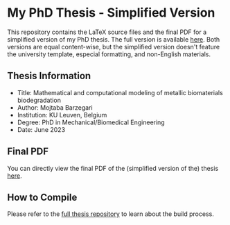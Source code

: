 # My PhD Thesis - Simplified Version 

This repository contains the LaTeX source files and the final PDF for a simplified version of my PhD thesis. The full version is available [here](https://github.com/mbarzegary/phd-thesis). Both versions are equal content-wise, but the simplified version doesn't feature the university template, especial formatting, and non-English materials.

## Thesis Information
* Title: Mathematical and computational modeling of metallic biomaterials biodegradation
* Author: Mojtaba Barzegari
* Institution: KU Leuven, Belgium
* Degree: PhD in Mechanical/Biomedical Engineering
* Date: June 2023

## Final PDF

You can directly view the final PDF of the (simplified version of the) thesis [here](https://nbviewer.org/github/mbarzegary/phd-thesis-simplified/blob/main/thesis_simplified.pdf).

## How to Compile

Please refer to the [full thesis repository](https://github.com/mbarzegary/phd-thesis) to learn about the build process.
